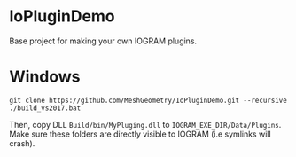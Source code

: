 # IoPluginDemo
Base project for making your own IOGRAM plugins.

# Windows

`git clone https://github.com/MeshGeometry/IoPluginDemo.git --recursive`
`./build_vs2017.bat`

Then, copy DLL `Build/bin/MyPluging.dll` to `IOGRAM_EXE_DIR/Data/Plugins`. Make sure these folders are directly visible to IOGRAM (i.e symlinks will crash).